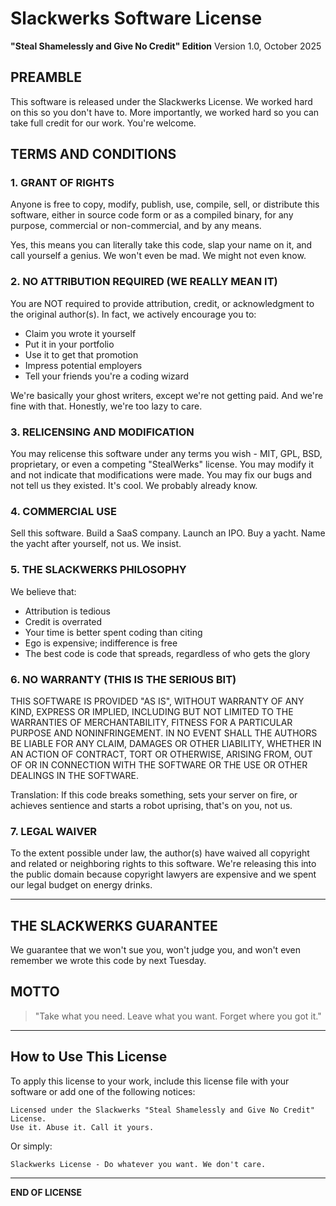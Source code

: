 # Slackwerks Software License

**"Steal Shamelessly and Give No Credit" Edition**
Version 1.0, October 2025

## PREAMBLE

This software is released under the Slackwerks License. We worked hard on this so you don't have to. More importantly, we worked hard so you can take full credit for our work. You're welcome.

## TERMS AND CONDITIONS

### 1. GRANT OF RIGHTS

Anyone is free to copy, modify, publish, use, compile, sell, or distribute this software, either in source code form or as a compiled binary, for any purpose, commercial or non-commercial, and by any means.

Yes, this means you can literally take this code, slap your name on it, and call yourself a genius. We won't even be mad. We might not even know.

### 2. NO ATTRIBUTION REQUIRED (WE REALLY MEAN IT)

You are NOT required to provide attribution, credit, or acknowledgment to the original author(s). In fact, we actively encourage you to:

- Claim you wrote it yourself
- Put it in your portfolio
- Use it to get that promotion
- Impress potential employers
- Tell your friends you're a coding wizard

We're basically your ghost writers, except we're not getting paid. And we're fine with that. Honestly, we're too lazy to care.

### 3. RELICENSING AND MODIFICATION

You may relicense this software under any terms you wish - MIT, GPL, BSD, proprietary, or even a competing "StealWerks" license. You may modify it and not indicate that modifications were made. You may fix our bugs and not tell us they existed. It's cool. We probably already know.

### 4. COMMERCIAL USE

Sell this software. Build a SaaS company. Launch an IPO. Buy a yacht. Name the yacht after yourself, not us. We insist.

### 5. THE SLACKWERKS PHILOSOPHY

We believe that:

- Attribution is tedious
- Credit is overrated
- Your time is better spent coding than citing
- Ego is expensive; indifference is free
- The best code is code that spreads, regardless of who gets the glory

### 6. NO WARRANTY (THIS IS THE SERIOUS BIT)

THIS SOFTWARE IS PROVIDED "AS IS", WITHOUT WARRANTY OF ANY KIND, EXPRESS OR IMPLIED, INCLUDING BUT NOT LIMITED TO THE WARRANTIES OF MERCHANTABILITY, FITNESS FOR A PARTICULAR PURPOSE AND NONINFRINGEMENT. IN NO EVENT SHALL THE AUTHORS BE LIABLE FOR ANY CLAIM, DAMAGES OR OTHER LIABILITY, WHETHER IN AN ACTION OF CONTRACT, TORT OR OTHERWISE, ARISING FROM, OUT OF OR IN CONNECTION WITH THE SOFTWARE OR THE USE OR OTHER DEALINGS IN THE SOFTWARE.

Translation: If this code breaks something, sets your server on fire, or achieves sentience and starts a robot uprising, that's on you, not us.

### 7. LEGAL WAIVER

To the extent possible under law, the author(s) have waived all copyright and related or neighboring rights to this software. We're releasing this into the public domain because copyright lawyers are expensive and we spent our legal budget on energy drinks.

---

## THE SLACKWERKS GUARANTEE

We guarantee that we won't sue you, won't judge you, and won't even remember we wrote this code by next Tuesday.

## MOTTO

> "Take what you need. Leave what you want. Forget where you got it."

---

## How to Use This License

To apply this license to your work, include this license file with your software or add one of the following notices:

```
Licensed under the Slackwerks "Steal Shamelessly and Give No Credit" License.
Use it. Abuse it. Call it yours.
```

Or simply:

```
Slackwerks License - Do whatever you want. We don't care.
```

---

**END OF LICENSE**

